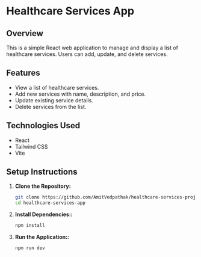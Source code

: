 # Healthcare Services App

## Overview
This is a simple React web application to manage and display a list of healthcare services. Users can add, update, and delete services.

## Features
- View a list of healthcare services.
- Add new services with name, description, and price.
- Update existing service details.
- Delete services from the list.

## Technologies Used
- React
- Tailwind CSS
- Vite

## Setup Instructions

1. **Clone the Repository:**
   ```bash
   git clone https://github.com/AmitVedpathak/healthcare-services-project.git
   cd healthcare-services-app

2. **Install Dependencies::**
   ```bash
   npm install

3. **Run the Application::**
   ```bash
   npm run dev

